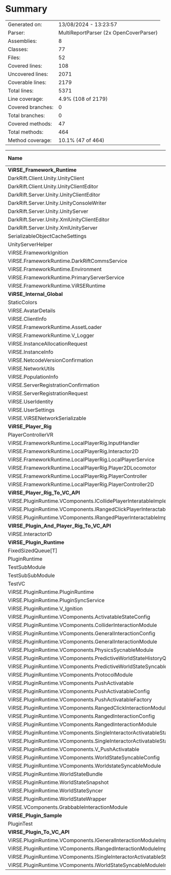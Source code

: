 ﻿# Summary
|||
|:---|:---|
| Generated on: | 13/08/2024 - 13:23:57 |
| Parser: | MultiReportParser (2x OpenCoverParser) |
| Assemblies: | 8 |
| Classes: | 77 |
| Files: | 52 |
| Covered lines: | 108 |
| Uncovered lines: | 2071 |
| Coverable lines: | 2179 |
| Total lines: | 5371 |
| Line coverage: | 4.9% (108 of 2179) |
| Covered branches: | 0 |
| Total branches: | 0 |
| Covered methods: | 47 |
| Total methods: | 464 |
| Method coverage: | 10.1% (47 of 464) |

|**Name**|**Covered**|**Uncovered**|**Coverable**|**Total**|**Line coverage**|**Covered**|**Total**|**Branch coverage**|**Covered**|**Total**|**Method coverage**|
|:---|---:|---:|---:|---:|---:|---:|---:|---:|---:|---:|---:|
|**ViRSE_Framework_Runtime**|**0**|**796**|**796**|**2226**|**0%**|**0**|**0**|****|**0**|**149**|**0%**|
|DarkRift.Client.Unity.UnityClient|0|202|202|575|0%|0|0||0|43|0%|
|DarkRift.Client.Unity.UnityClientEditor|0|23|23|62|0%|0|0||0|2|0%|
|DarkRift.Server.Unity.UnityClientEditor|0|112|112|223|0%|0|0||0|2|0%|
|DarkRift.Server.Unity.UnityConsoleWriter|0|15|15|39|0%|0|0||0|3|0%|
|DarkRift.Server.Unity.UnityServer|0|127|127|408|0%|0|0||0|39|0%|
|DarkRift.Server.Unity.XmlUnityClientEditor|0|36|36|79|0%|0|0||0|2|0%|
|DarkRift.Server.Unity.XmlUnityServer|0|40|40|110|0%|0|0||0|10|0%|
|SerializableObjectCacheSettings|0|24|24|119|0%|0|0||0|3|0%|
|UnityServerHelper|0|19|19|45|0%|0|0||0|1|0%|
|ViRSE.FrameworkIgnition|0|14|14|37|0%|0|0||0|2|0%|
|ViRSE.FrameworkRuntime.DarkRiftCommsService|0|64|64|173|0%|0|0||0|17|0%|
|ViRSE.FrameworkRuntime.Environment|0|1|1|42|0%|0|0||0|1|0%|
|ViRSE.FrameworkRuntime.PrimaryServerService|0|92|92|239|0%|0|0||0|18|0%|
|ViRSE.FrameworkRuntime.ViRSERuntime|0|27|27|75|0%|0|0||0|6|0%|
|**ViRSE_Internal_Global**|**1**|**498**|**499**|**8311**|**0.2%**|**0**|**0**|****|**1**|**84**|**1.1%**|
|StaticColors|0|3|3|21|0%|0|0||0|1|0%|
|ViRSE.AvatarDetails|0|40|40|672|0%|0|0||0|4|0%|
|ViRSE.ClientInfo|0|41|41|672|0%|0|0||0|4|0%|
|ViRSE.FrameworkRuntime.AssetLoader|0|4|4|20|0%|0|0||0|2|0%|
|ViRSE.FrameworkRuntime.V_Logger|0|98|98|206|0%|0|0||0|16|0%|
|ViRSE.InstanceAllocationRequest|0|17|17|672|0%|0|0||0|6|0%|
|ViRSE.InstanceInfo|0|41|41|672|0%|0|0||0|4|0%|
|ViRSE.NetcodeVersionConfirmation|0|17|17|672|0%|0|0||0|6|0%|
|ViRSE.NetworkUtils|0|1|1|672|0%|0|0||0|1|0%|
|ViRSE.PopulationInfo|0|34|34|672|0%|0|0||0|5|0%|
|ViRSE.ServerRegistrationConfirmation|0|45|45|672|0%|0|0||0|12|0%|
|ViRSE.ServerRegistrationRequest|0|39|39|672|0%|0|0||0|10|0%|
|ViRSE.UserIdentity|0|34|34|672|0%|0|0||0|4|0%|
|ViRSE.UserSettings|0|79|79|672|0%|0|0||0|5|0%|
|ViRSE.ViRSENetworkSerializable|1|5|6|672|16.6%|0|0||1|4|25%|
|**ViRSE_Player_Rig**|**0**|**137**|**137**|**359**|**0%**|**0**|**0**|****|**0**|**30**|**0%**|
|PlayerControllerVR|0|4|4|19|0%|0|0||0|2|0%|
|ViRSE.FrameworkRuntime.LocalPlayerRig.InputHandler|0|10|10|28|0%|0|0||0|5|0%|
|ViRSE.FrameworkRuntime.LocalPlayerRig.Interactor2D|0|47|47|126|0%|0|0||0|6|0%|
|ViRSE.FrameworkRuntime.LocalPlayerRig.LocalPlayerService|0|19|19|57|0%|0|0||0|9|0%|
|ViRSE.FrameworkRuntime.LocalPlayerRig.Player2DLocomotor|0|48|48|82|0%|0|0||0|4|0%|
|ViRSE.FrameworkRuntime.LocalPlayerRig.PlayerController|0|4|4|22|0%|0|0||0|2|0%|
|ViRSE.FrameworkRuntime.LocalPlayerRig.PlayerController2D|0|5|5|25|0%|0|0||0|2|0%|
|**ViRSE_Player_Rig_To_VC_API**|**0**|**7**|**7**|**59**|**0%**|**0**|**0**|****|**0**|**3**|**0%**|
|ViRSE.PluginRuntime.VComponents.ICollidePlayerInteratableImplementor|0|3|3|21|0%|0|0||0|1|0%|
|ViRSE.PluginRuntime.VComponents.IRangedClickPlayerInteractableImplementor|0|3|3|20|0%|0|0||0|1|0%|
|ViRSE.PluginRuntime.VComponents.IRangedPlayerInteractableImplementor|0|1|1|18|0%|0|0||0|1|0%|
|**VIRSE_Plugin_And_Player_Rig_To_VC_API**|**5**|**8**|**13**|**38**|**38.4%**|**0**|**0**|****|**1**|**5**|**20%**|
|ViRSE.InteractorID|5|8|13|38|38.4%|0|0||1|5|20%|
|**ViRSE_Plugin_Runtime**|**102**|**587**|**689**|**3606**|**14.8%**|**0**|**0**|****|**45**|**177**|**25.4%**|
|FixedSizedQueue[T]|0|19|19|208|0%|0|0||0|8|0%|
|PluginRuntime|0|3|3|22|0%|0|0||0|1|0%|
|TestSubModule|0|13|13|52|0%|0|0||0|2|0%|
|TestSubSubModule|0|7|7|52|0%|0|0||0|1|0%|
|TestVC|0|11|11|38|0%|0|0||0|3|0%|
|ViRSE.PluginRuntime.PluginRuntime|0|26|26|129|0%|0|0||0|5|0%|
|ViRSE.PluginRuntime.PluginSyncService|0|29|29|74|0%|0|0||0|13|0%|
|ViRSE.PluginRuntime.V_Ignition|0|22|22|129|0%|0|0||0|5|0%|
|ViRSE.PluginRuntime.VComponents.ActivatableStateConfig|2|0|2|160|100%|0|0||1|1|100%|
|ViRSE.PluginRuntime.VComponents.ColliderInteractionModule|0|3|3|19|0%|0|0||0|1|0%|
|ViRSE.PluginRuntime.VComponents.GeneralInteractionConfig|3|0|3|50|100%|0|0||1|1|100%|
|ViRSE.PluginRuntime.VComponents.GeneralInteractionModule|6|10|16|50|37.5%|0|0||5|10|50%|
|ViRSE.PluginRuntime.VComponents.PhysicsSycnableModule|0|3|3|13|0%|0|0||0|1|0%|
|ViRSE.PluginRuntime.VComponents.PredictiveWorldStateHistoryQueue|0|13|13|208|0%|0|0||0|5|0%|
|ViRSE.PluginRuntime.VComponents.PredictiveWorldStateSyncableModule|0|81|81|208|0%|0|0||0|6|0%|
|ViRSE.PluginRuntime.VComponents.ProtocolModule|0|5|5|28|0%|0|0||0|3|0%|
|ViRSE.PluginRuntime.VComponents.PushActivatable|21|9|30|151|70%|0|0||12|14|85.7%|
|ViRSE.PluginRuntime.VComponents.PushActivatableConfig|4|0|4|151|100%|0|0||1|1|100%|
|ViRSE.PluginRuntime.VComponents.PushActivatableFactory|8|0|8|151|100%|0|0||1|1|100%|
|ViRSE.PluginRuntime.VComponents.RangedClickInteractionModule|4|0|4|24|100%|0|0||2|2|100%|
|ViRSE.PluginRuntime.VComponents.RangedInteractionConfig|1|0|1|48|100%|0|0||1|1|100%|
|ViRSE.PluginRuntime.VComponents.RangedInteractionModule|4|5|9|48|44.4%|0|0||1|5|20%|
|ViRSE.PluginRuntime.VComponents.SingleInteractorActivatableState|9|27|36|160|25%|0|0||7|9|77.7%|
|ViRSE.PluginRuntime.VComponents.SingleInteractorActivatableStateModule|28|22|50|160|56%|0|0||9|13|69.2%|
|ViRSE.PluginRuntime.VComponents.V_PushActivatable|2|11|13|151|15.3%|0|0||1|8|12.5%|
|ViRSE.PluginRuntime.VComponents.WorldStateSyncableConfig|5|5|10|250|50%|0|0||1|3|33.3%|
|ViRSE.PluginRuntime.VComponents.WorldstateSyncableModule|0|85|85|250|0%|0|0||0|17|0%|
|ViRSE.PluginRuntime.WorldStateBundle|0|30|30|128|0%|0|0||0|6|0%|
|ViRSE.PluginRuntime.WorldStateSnapshot|0|24|24|128|0%|0|0||0|8|0%|
|ViRSE.PluginRuntime.WorldStateSyncer|5|99|104|209|4.8%|0|0||2|14|14.2%|
|ViRSE.PluginRuntime.WorldStateWrapper|0|23|23|128|0%|0|0||0|8|0%|
|ViRSE.VComponents.GrabbableInteractionModule|0|2|2|29|0%|0|0||0|1|0%|
|**ViRSE_Plugin_Sample**|**0**|**26**|**26**|**48**|**0%**|**0**|**0**|****|**0**|**5**|**0%**|
|PluginTest|0|26|26|48|0%|0|0||0|5|0%|
|**VIRSE_Plugin_To_VC_API**|**0**|**12**|**12**|**90**|**0%**|**0**|**0**|****|**0**|**11**|**0%**|
|ViRSE.PluginRuntime.VComponents.IGeneralInteractionModuleImplementor|0|6|6|25|0%|0|0||0|2|0%|
|ViRSE.PluginRuntime.VComponents.IRangedInteractionModuleImplementor|0|1|1|18|0%|0|0||0|2|0%|
|ViRSE.PluginRuntime.VComponents.ISingleInteractorActivatableStateModuleImplementor|0|4|4|27|0%|0|0||0|5|0%|
|ViRSE.PluginRuntime.VComponents.IWorldStateSyncableModuleImplementor|0|1|1|20|0%|0|0||0|2|0%|
